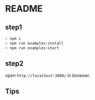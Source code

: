 # README

## step1

```bash
> npm i
> npm run examples:install
> npm run examples:start
```

## step2

open `http://localhost:3000/` in browser.

## Tips